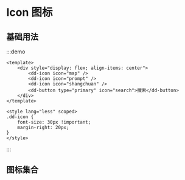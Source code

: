 # Icon 图标

## 基础用法

:::demo

```vue
<template>
	<div style="display: flex; align-items: center">
		<dd-icon icon="map" />
		<dd-icon icon="prompt" />
		<dd-icon icon="shangchuan" />
		<dd-button type="primary" icon="search">搜索</dd-button>
	</div>
</template>

<style lang="less" scoped>
.dd-icon {
	font-size: 30px !important;
	margin-right: 20px;
}
</style>
```

:::

## 图标集合

<IconList />
